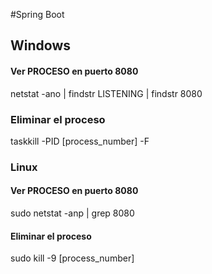 #Spring Boot

## Windows

#### Ver PROCESO en puerto 8080
netstat -ano | findstr LISTENING | findstr 8080

### Eliminar el proceso
taskkill -PID [process_number] -F

### Linux

#### Ver PROCESO en puerto 8080
sudo netstat -anp | grep 8080

#### Eliminar el proceso
sudo kill -9 [process_number]
